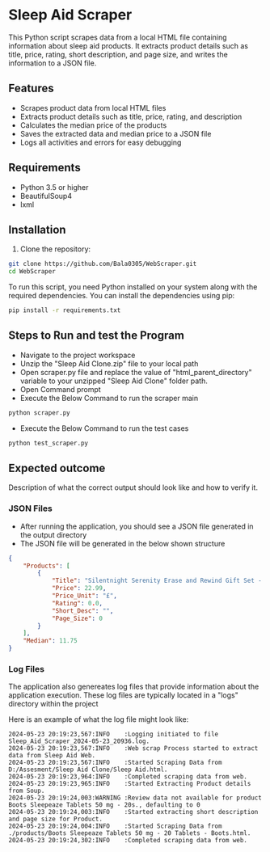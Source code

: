 # Sleep Aid Scraper

This Python script scrapes data from a local HTML file containing information about sleep aid products. It extracts product details such as title, price, rating, short description, and page size, and writes the information to a JSON file.

## Features

- Scrapes product data from local HTML files
- Extracts product details such as title, price, rating, and description
- Calculates the median price of the products
- Saves the extracted data and median price to a JSON file
- Logs all activities and errors for easy debugging

## Requirements

- Python 3.5 or higher
- BeautifulSoup4
- lxml

## Installation

1. Clone the repository:

```bash
git clone https://github.com/Bala0305/WebScraper.git
cd WebScraper
```
To run this script, you need Python installed on your system along with the required dependencies. You can install the dependencies using pip:

```bash
pip install -r requirements.txt
```
## Steps to Run and test the Program

- Navigate to the project workspace
- Unzip the "Sleep Aid Clone.zip" file to your local path
- Open scraper.py file and replace the value of "html_parent_directory" variable to your unzipped "Sleep Aid Clone" folder path.
- Open Command prompt
- Execute the Below Command to run the scraper main
```bash
python scraper.py
```
- Execute the Below Command to run the test cases
```bash
python test_scraper.py
```

## Expected outcome

Description of what the correct output should look like and how to verify it.

### JSON Files

- After running the application, you should see a JSON file generated in the output directory 
- The JSON file will be generated in the below shown structure
```json
{
    "Products": [        
        {
            "Title": "Silentnight Serenity Erase and Rewind Gift Set - Hot Water Bottle and Eye Mask Set",
            "Price": 22.99,
            "Price_Unit": "£",
            "Rating": 0.0,
            "Short_Desc": "",
            "Page_Size": 0
        }
    ],
    "Median": 11.75
}
```

### Log Files

The application also genereates log files that provide information about the application execution. These log files are typically located in a "logs" directory within the project

Here is an example of what the log file might look like:
```plaintext
2024-05-23 20:19:23,567:INFO    :Logging initiated to file Sleep_Aid_Scraper_2024-05-23_20936.log.
2024-05-23 20:19:23,567:INFO    :Web scrap Process started to extract data from Sleep Aid Web.
2024-05-23 20:19:23,567:INFO    :Started Scraping Data from D:/Assesment/Sleep Aid Clone/Sleep Aid.html.
2024-05-23 20:19:23,964:INFO    :Completed scraping data from web.
2024-05-23 20:19:23,965:INFO    :Started Extracting Product details from Soup.
2024-05-23 20:19:24,003:WARNING :Review data not available for product Boots Sleepeaze Tablets 50 mg - 20s., defaulting to 0
2024-05-23 20:19:24,003:INFO    :Started extracting short description and page size for Product.
2024-05-23 20:19:24,004:INFO    :Started Scraping Data from ./products/Boots Sleepeaze Tablets 50 mg - 20 Tablets - Boots.html.
2024-05-23 20:19:24,302:INFO    :Completed scraping data from web.
```
